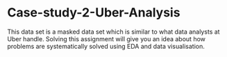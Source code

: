 # Case-study-2-Uber-Analysis
This data set is a masked data set which is similar to what data analysts at Uber handle. Solving
this assignment will give you an idea about how problems are systematically solved using EDA
and data visualisation.
